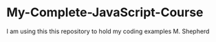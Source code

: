 # My-Complete-JavaScript-Course

I am using this this repository to hold my coding examples
M. Shepherd

